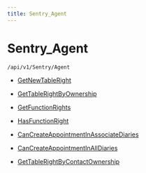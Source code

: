 ```yaml
---
title: Sentry_Agent
---
```


# Sentry_Agent

```http
/api/v1/Sentry/Agent
```




* [GetNewTableRight](v1SentryAgent_GetNewTableRight.md)

* [GetTableRightByOwnership](v1SentryAgent_GetTableRightByOwnership.md)

* [GetFunctionRights](v1SentryAgent_GetFunctionRights.md)

* [HasFunctionRight](v1SentryAgent_HasFunctionRight.md)

* [CanCreateAppointmentInAssociateDiaries](v1SentryAgent_CanCreateAppointmentInAssociateDiaries.md)

* [CanCreateAppointmentInAllDiaries](v1SentryAgent_CanCreateAppointmentInAllDiaries.md)

* [GetTableRightByContactOwnership](v1SentryAgent_GetTableRightByContactOwnership.md)
